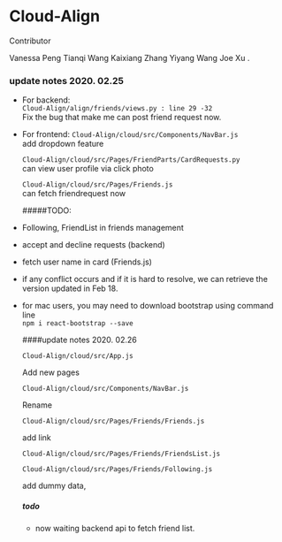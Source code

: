 # Cloud-Align

Contributor 

Vanessa Peng
Tianqi Wang
Kaixiang Zhang
Yiyang Wang
Joe Xu .



### update notes 2020. 02.25

* For backend: </br>
`Cloud-Align/align/friends/views.py : line 29 -32` </br>
Fix the bug that make me can post friend request now.

* For frontend:
  `Cloud-Align/cloud/src/Components/NavBar.js` </br>
  add dropdown feature </br>

  `Cloud-Align/cloud/src/Pages/FriendParts/CardRequests.py` </br>
  can view user profile via click photo
  </br>

  `Cloud-Align/cloud/src/Pages/Friends.js` </br>
  can fetch friendrequest now

  #####TODO:

* Following, FriendList in friends management

* accept and decline requests (backend)

* fetch user name in card  (Friends.js)

* if any conflict occurs and if it is hard to resolve, we can retrieve the version updated in Feb 18.

* for mac users, you may need to download bootstrap using command line </br>
  `npm i react-bootstrap --save`
  </br>

  ####update notes 2020. 02.26

  `Cloud-Align/cloud/src/App.js`

  Add new pages

  `Cloud-Align/cloud/src/Components/NavBar.js` </br>

  Rename

  `Cloud-Align/cloud/src/Pages/Friends/Friends.js`

  add link

  `Cloud-Align/cloud/src/Pages/Friends/FriendsList.js`</br>

  `Cloud-Align/cloud/src/Pages/Friends/Following.js`</br>

  add dummy data, 

  ##### todo

  * now waiting backend api to fetch friend list.

  

  
